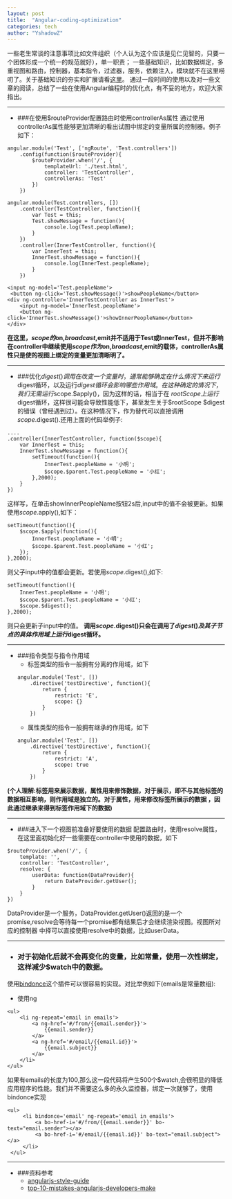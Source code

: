 ```yaml
---
layout: post
title:  "Angular-coding-optimization"
categories: tech
author: "YshadowZ"
---
```

一些老生常谈的注意事项比如文件组织（个人认为这个应该是见仁见智的，只要一个团体形成一个统一的规范就好），单一职责；
一些基础知识，比如数据绑定，多重视图和路由，控制器，基本指令，过滤器，服务，依赖注入，模块就不在这里唠叨了。关于基础知识的夯实和扩展请看[这里](http://www.ng-newsletter.com/advent2013/#!/)。
通过一段时间的使用以及对一些文章的阅读，总结了一些在使用Angular编程时的优化点，有不妥的地方，欢迎大家指出。
***
- ###在使用$routeProvider配置路由时使用controllerAs属性
通过使用controllerAs属性能够更加清晰的看出试图中绑定的变量所属的控制器。例子如下：
```
angular.module('Test', ['ngRoute', 'Test.controllers'])
    .config(function($routeProvider){
        $routeProvider.when('/', {
            templateUrl: './test.html',
            controller: 'TestController',
            controllerAs: 'Test'
        })    
    })
```
```
angular.module(Test.controllers, [])
    .controller(TestController, function(){
        var Test = this;
        Test.showMessage = function(){
            console.log(Test.peopleName);
        }
    })
    .controller(InnerTestController, function(){
        var InnerTest = this;
        InnerTest.showMessage = function(){
            console.log(InnerTest.peopleName);
        }
    })
```
```
<input ng-model='Test.peopleName'>
 <button ng-click='Test.showMessage()'>showPeopleName</button>
<div ng-controller='InnerTestController as InnerTest'>
    <input ng-model='InnerTest.peopleName'>
    <button ng-click='InnerTest.showMessage()'>showInnerPeopleName</button>
</div>
```    
**在这里，$scope的$on,$broadcast,$emit并不适用于Test或InnerTest，但并不影响在controller中继续使用$scope作为$on,$broadcast,$emit的载体，controllerAs属性只是使的视图上绑定的变量更加清晰明了。**
***
- ###优化$digest()调用
在改变一个变量时，通常能够确定在什么情况下来运行$digest循环，以及运行$digest循环会影响哪些作用域。在这种确定的情况下，我们无需运行$scope.$apply()，因为这样的话，相当于在
$rootScope上运行$digest循环，这样很可能会导致性能低下，甚至发生关于$rootScope $digest的错误（曾经遇到过）。在这种情况下，作为替代可以直接调用
$scope.$digest().还用上面的代码举例子:
```
....
.controller(InnerTestController, function($scope){
    var InnerTest = this;
    InnerTest.showMessage = function(){
        setTimeout(function(){
            InnerTest.peopleName = '小明';
            $scope.$parent.Test.peopleName = '小红';
        },2000);
    }
})
```
这样写，在单击showInnerPeopleName按钮2s后,input中的值不会被更新。如果使用$scope.$apply(),如下：
```
setTimeout(function(){
    $scope.$apply(function(){
        InnerTest.peopleName = '小明';
        $scope.$parent.Test.peopleName = '小红';
    });
},2000);
```
则父子input中的值都会更新。若使用$scope.$digest(),如下:
```
setTimeout(function(){
    InnerTest.peopleName = '小明';
    $scope.$parent.Test.peopleName = '小红';
    $scope.$digest();
},2000);
```
则只会更新子input中的值。
**调用$scope.$digest()只会在调用了$digest()及其子节点的具体作用域上运行$digest循环。**
***
- ###指令类型与指令作用域
    - 标签类型的指令一般拥有分离的作用域，如下
    ```
    angular.module('Test', [])
        .directive('testDirective', function(){
            return {
                restrict: 'E',
                scope: {}
            }
        })
    ```
    - 属性类型的指令一般拥有继承的作用域，如下
    ```
    angular.module('Test', [])
        .directive('testDirective', function(){
            return {
                restrict: 'A',
                scope: true
            }
        })
    ```
**(个人理解:标签用来展示数据，属性用来修饰数据，对于展示，即不与其他标签的数据相互影响，则作用域是独立的。对于属性，用来修改标签所展示的数据
，因此通过继承来得到标签作用域下的数据)**
***
- ###进入下一个视图前准备好要使用的数据
配置路由时，使用resolve属性，在这里面初始化好一些需要在controller中使用的数据，如下
```
$routeProvider.when('/', {
    template: '',
    controller: 'TestController',
    resolve: {
        userData: function(DataProvider){
            return DateProvider.getUser();
        }
    }
})
```
DataProvider是一个服务，DataProvider.getUser()返回的是一个promise,resolve会等待每一个promise都有结果后才会继续渲染视图。视图所对应的控制器
中择可以直接使用resolve中的数据，比如userData。
***
- ### 对于初始化后就不会再变化的变量，比如常量，使用一次性绑定，这样减少$watch中的数据。
使用[bindonce](https://github.com/pasvaz/bindonce)这个插件可以很容易的实现。对比举例如下(emails是常量数组):
- 使用ng
```
<ul>
    <li ng-repeat='email in emails'>
        <a ng-href='#/from/{{email.sender}}'>
            {{email.sender}}
        </a>
        <a ng-href='#/email/{{email.id}}'>
            {{email.subject}}
        </a>
    </li>
</ul>
```
如果有emails的长度为100,那么这一段代码将产生500个$watch,会很明显的降低应用程序的性能。我们并不需要这么多的永久监控器，绑定一次就够了，使用bindonce实现
```
<ul>
     <li bindonce='email' ng-repeat='email in emails'>
         <a bo-href-i='#/from/{{email.sender}}' bo-text="email.sender"></a>
         <a bo-href-i='#/email/{{email.id}}' bo-text="email.subject"></a>
     </li>
 </ul>
```
***
- ###资料参考
    - [angularjs-style-guide](https://github.com/gocardless/angularjs-style-guide#parts-of-angular)
    - [top-10-mistakes-angularjs-developers-make](http://www.airpair.com/angularjs/posts/top-10-mistakes-angularjs-developers-make)
